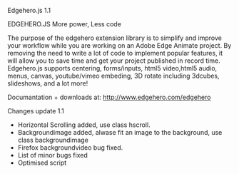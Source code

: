 Edgehero.js 1.1 

EDGEHERO.JS
More power, Less code

The purpose of the edgehero extension library is to simplify and improve your workflow while you are working on an Adobe Edge Animate project. By removing the need to write a lot of code to implement popular features, it will allow you to save time and get your project published in record time. 
Edgehero.js supports centering, forms/inputs, html5 video,html5 audio, menus, canvas, youtube/vimeo embeding, 3D rotate including 3dcubes, slideshows, and a lot more!

Documantation + downloads at: http://www.edgehero.com/edgehero

Changes update 1.1

 - Horizontal Scrolling added, use class hscroll.
 - Backgroundimage added, alwase fit an image to the background, use class backgroundimage
 - Firefox backgroundvideo bug fixed.
 - List of minor bugs fixed
 - Optimised script
